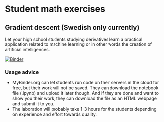 # Student math exercises

## Gradient descent (Swedish only currently)
Let your high school students studying derivatives learn a practical application related to machine learning or in other words the creation of artificial intelligences.

[![Binder](https://mybinder.org/badge.svg)](https://mybinder.org/v2/gh/consideratio/jupyter-se-math/master?filepath=gradient-descent%2Fgradient-descent.ipynb)

### Usage advice
* MyBinder.org can let students run code on their servers in the cloud for free, but their work will not be saved. They can download the notebook file (.ipynb) and upload it later though. And if they are done and want to show you their work, they can download the file as an HTML webpage and submit it to you.
* The laboration will probably take 1-3 hours for the students depending on experience and effort towards quality.
